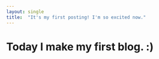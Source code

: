 ```yaml
---
layout: single
title:  "It's my first posting! I'm so excited now."
---
```


# Today I make my first blog. :) 
